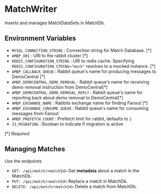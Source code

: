 # MatchWriter
Inserts and manages MatchDataSets in MatchDb.

## Environment Variables
- `MYSQL_CONNECTION_STRING` : Connection string for Match Database. [\*]
- `AMQP_URI` : URI to the rabbit cluster [\*]
- `REDIS_CONFIGURATION_STRING` : URI to redis cache. Specifying `REDIS_CONFIGURATION_STRING="mock"` resolves to a mocked instance. [\*]
- `AMQP_CALLBACK_QUEUE` : Rabbit queue's name for producing messages to DemoCentral [\*]
- `AMQP_DEMOCENTRAL_DEMO_REMOVAL` : Rabbit queue's name for receiving demo removal instruction from DemoCentral[\*]
- `AMQP_DEMOCENTRAL_DEMO_REMOVAL_REPLY` : Rabbit queue's name for reporting back about demo removal to DemoCentral[\*]
- `AMQP_EXCHANGE_NAME` : Rabbits exchange name for finding Fanout [\*]
- `AMQP_EXCHANGE_CONSUME_QUEUE` : Rabbit queue's name for consuming messages from Fanout 
- `AMQP_PREFETCH_COUNT` : Prefetch limit for rabbit, defaults to `1`
- `IS_MIGRATING` : Boolean to indicate if migration is active

[\*] *Required*

## Managing Matches
Use the endpoints  
 - `GET: /api/match/<matchId>`
  Get **metadata** about a match in the MatchDb.
- `PUT: /api/match/<matchId>`
  Replace a match in MatchDb.
- `DELETE: /api/match/<matchId>`
  Delete a match from MatchDb.
